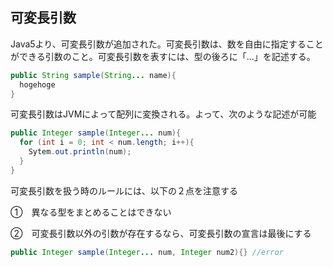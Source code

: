 ## 可変長引数

Java5より、可変長引数が追加された。可変長引数は、数を自由に指定することができる引数のこと。可変長引数を表すには、型の後ろに「...」を記述する。

```Java
public String sample(String... name){
  hogehoge
}
```

可変長引数はJVMによって配列に変換される。よって、次のような記述が可能

```Java
public Integer sample(Integer... num){
  for (int i = 0; int < num.length; i++){
    Sytem.out.println(num);
  }
}
```

可変長引数を扱う時のルールには、以下の２点を注意する

➀　異なる型をまとめることはできない

➁　可変長引数以外の引数が存在するなら、可変長引数の宣言は最後にする

```Java
public Integer sample(Integer... num, Integer num2){} //error
```

